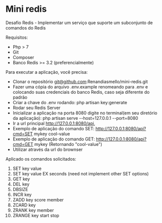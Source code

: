# Mini redis
Desafio Redis - Implementar um serviço que suporte um subconjunto de comandos do Redis

Requisitos:
 - Php > 7
 - Git
 - Composer
 - Banco Redis >= 3.2 (preferencialmente)

Para executar a aplicação, você precisa:
 - Clonar o repositório git@github.com:Renandiasmello/mini-redis.git
 - Fazer uma cópia do arquivo .env.example renomeando para .env e colocando suas credenciais do banco Redis, caso seja diferente do padrão
 - Criar a chave do .env rodando: php artisan key:generate
 - Rodar seu Redis Server
 - Inicializar a aplicação na porta 8080 digite no terminal(em seu diretório da aplicação): php artisan serve --host=127.0.0.1 --port=8080
 - Ir a url principal http://127.0.0.1:8080/api, 
 - Exemplo de aplicação do comando SET: http://127.0.0.1:8080/api?cmd=SET mykey cool-value
 - Exemplo de aplicação do comando GET: http://127.0.0.1:8080/api?cmd=GET mykey (Retornando "cool-value")
 - Utilizar através da url do brownser

Aplicado os comandos solicitados:
 1. SET key value
 2. SET key value EX seconds (need not implement other SET options)
 3. GET key
 4. DEL key
 5. DBSIZE
 6. INCR key
 7. ZADD key score member
 8. ZCARD key
 9. ZRANK key member
 10. ZRANGE key start stop
